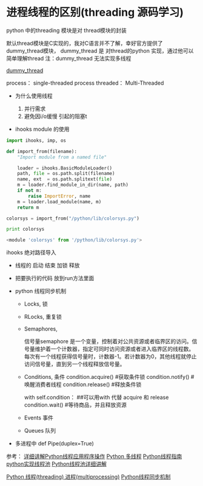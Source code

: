 # 进程线程的区别(threading 源码学习)

python 中的threading 模块是对 thread模块的封装

默认thread模块是C实现的，我对C语言并不了解，幸好官方提供了dummy_thread模块，
dummy_thread 是 对thread的python 实现，通过他可以简单理解thread
注：dummy_thread 无法实现多线程

[dummy_thread](https://hg.python.org/cpython/file/2.7/Lib/dummy_thread.py)

process： single-threaded process
threaded： Multi-Threaded

+ 为什么使用线程

    1. 并行需求
    2. 避免因i/o缓慢 引起的阻塞t

+ ihooks module 的使用

``` python
import ihooks, imp, os

def import_from(filename):
    "Import module from a named file"

    loader = ihooks.BasicModuleLoader()
    path, file = os.path.split(filename)
    name, ext  = os.path.splitext(file)
    m = loader.find_module_in_dir(name, path)
    if not m:
        raise ImportError, name
    m = loader.load_module(name, m)
    return m

colorsys = import_from("/python/lib/colorsys.py")

print colorsys

<module 'colorsys' from '/python/lib/colorsys.py'>
```
ihooks 绝对路径导入

+ 线程的 启动 结束 加锁 释放

+ 把要执行的代码 放到run方法里面

+ python 线程同步机制

    - Locks, 
        锁

    - RLocks, 
        重复锁

    - Semaphores, 

        信号量semaphore 
        是一个变量，控制着对公共资源或者临界区的访问。信号量维护着一个计数器，指定可同时访问资源或者进入临界区的线程数。 
        每次有一个线程获得信号量时，计数器-1。若计数器为0，其他线程就停止访问信号量，直到另一个线程释放信号量。 
 
    - Conditions, 
        条件
        condition.acquire()	#获取条件锁
        condition.notify()  #唤醒消费者线程
        condition.release()	#释放条件锁

        with self.condition： ##可以用with 代替 acquire 和 release
            condition.wait()	#等待商品，并且释放资源

    - Events
        事件

    - Queues
        队列




+ 多进程中 def Pipe(duplex=True)


参考：
[详细讲解Python线程应用程序操作](http://developer.51cto.com/art/201002/184938.htm)
[Python 多线程](http://www.runoob.com/python/python-multithreading.html)
[Python线程指南](http://www.cnblogs.com/huxi/archive/2010/06/26/1765808.html)
[python实现线程池](http://ucode.blog.51cto.com/10837891/1766332)
[Python线程池详细讲解](http://blog.csdn.net/php_fly/article/details/18155421)

[Python 线程(threading) 进程(multiprocessing)](http://www.cnblogs.com/MrZhangLoveLearning/p/5079941.html)
[Python线程同步机制](http://yoyzhou.github.io/blog/2013/02/28/python-threads-synchronization-locks/)
